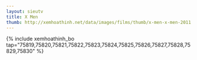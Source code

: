 ```yaml
---
layout: sieutv
title: X Men
thumb: http://xemhoathinh.net/data/images/films/thumb/x-men-x-men-2011.jpg
---
```

{% include xemhoathinh_bo tap="75819,75820,75821,75822,75823,75824,75825,75826,75827,75828,75829,75830" %} 

